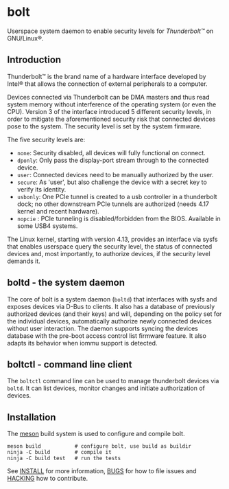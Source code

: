 # bolt

Userspace system daemon to enable security levels for *Thunderbolt™*
on GNU/Linux®.

## Introduction

Thunderbolt™ is the brand name of a hardware interface developed by
Intel® that allows the connection of external peripherals to a
computer.

Devices connected via Thunderbolt can be DMA masters and thus read
system memory without interference of the operating system (or even
the CPU). Version 3 of the interface introduced 5 different security
levels, in order to mitigate the aforementioned security risk that
connected devices pose to the system. The security level is set by the
system firmware.

The five security levels are:

- `none`:    Security disabled, all devices will fully functional
             on connect.
- `dponly`:  Only pass the display-port stream through to the
             connected device.
- `user`:    Connected devices need to be manually authorized by
             the user.
- `secure`:  As 'user', but also challenge the device with a secret
             key to verify its identity.
- `usbonly`: One PCIe tunnel is created to a usb controller in a
             thunderbolt dock; no other downstream PCIe tunnels are
             authorized (needs 4.17 kernel and recent hardware).
- `nopcie` : PCIe tunneling is disabled/forbidden from the BIOS.
             Available in some USB4 systems.

The Linux kernel, starting with version 4.13, provides an interface via
sysfs that enables userspace query the security level, the status of
connected devices and, most importantly, to authorize devices, if the
security level demands it.

## boltd - the system daemon

The core of bolt is a system daemon (`boltd`) that interfaces with
sysfs and exposes devices via D-Bus to clients. It also has a database
of previously authorized devices (and their keys) and will, depending
on the policy set for the individual devices, automatically authorize
newly connected devices without user interaction. The daemon supports
syncing the devices database with the pre-boot access control list
firmware feature. It also adapts its behavior when iommu support is
detected.

## boltctl - command line client

The `boltctl` command line can be used to manage thunderbolt devices
via `boltd`.  It can list devices, monitor changes and initiate
authorization of devices.

## Installation

The [meson][meson] build system is used to configure and compile bolt.

    meson build           # configure bolt, use build as buildir
    ninja -C build        # compile it
    ninja -C build test   # run the tests

See [INSTALL][install] for more information, [BUGS][bugs] for how to
file issues and [HACKING][hacking] how to contribute.

[meson]: http://mesonbuild.com/
[install]: INSTALL.md
[bugs]: BUGS.md
[hacking]: HACKING.md
